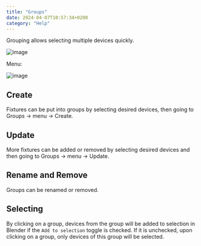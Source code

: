 ```yaml
---
title: "Groups"
date: 2024-04-07T10:57:34+0200
category: "Help"
---
```


Grouping allows selecting multiple devices quickly.

![image](../media/groups.png)

Menu:

![image](../media/groups_edit.png)

## Create

Fixtures can be put into groups by selecting desired devices, then going to Groups → menu → Create.

## Update

More fixtures can be added or removed by selecting desired devices and then going to Groups → menu → Update.

## Rename and Remove

Groups can be renamed or removed.

## Selecting

By clicking on a group, devices from the group will be added to selection in Blender if the `Add to selection` toggle is checked. If it is unchecked, upon clicking on a group, only devices of this group will be selected.


